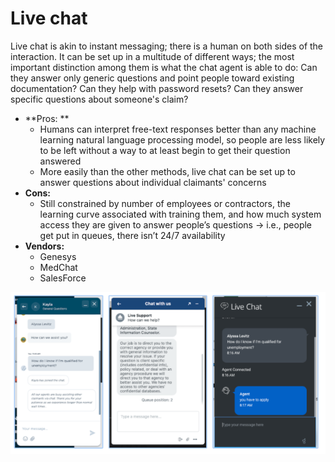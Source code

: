 # Live chat

Live chat is akin to instant messaging; there is a human on both sides of the interaction. It can be set up in a multitude of different ways; the most important distinction among them is what the chat agent is able to do: Can they answer only generic questions and point people toward existing documentation? Can they help with password resets? Can they answer specific questions about someone's claim?

* **Pros: **
  * Humans can interpret free-text responses better than any machine learning natural language processing model, so people are less likely to be left without a way to at least begin to get their question answered
  * More easily than the other methods, live chat can be set up to answer questions about individual claimants' concerns
* **Cons:**
  * Still constrained by number of employees or contractors, the learning curve associated with training them, and how much system access they are given to answer people’s questions → i.e., people get put in queues, there isn’t 24/7 availability
* **Vendors:**
  * Genesys
  * MedChat
  * SalesForce

![Left to right: Screenshots of live chat from North Carolina, Indiana, and Vermont.](<../../../.gitbook/assets/Screen Shot 2020-12-22 at 8.20.02 AM.png>)

###

